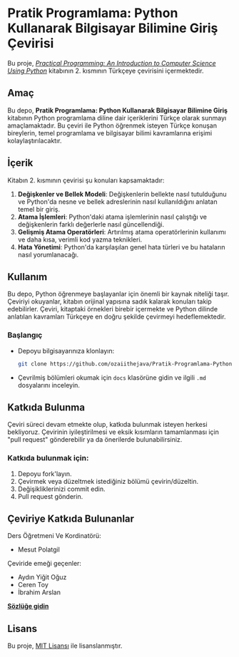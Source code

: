 # Pratik Programlama: Python Kullanarak Bilgisayar Bilimine Giriş Çevirisi

Bu proje, *[Practical Programming: An Introduction to Computer Science Using Python](https://github.com/ozaiithejava/Pratik-Programlama-Python-Kullanarak-Bilgisayar-Bilimine-Giri-evirisi.git)* kitabının 2. kısmının Türkçeye çevirisini içermektedir.

## Amaç

Bu depo, **Pratik Programlama: Python Kullanarak Bilgisayar Bilimine Giriş** kitabının Python programlama diline dair içeriklerini Türkçe olarak sunmayı amaçlamaktadır. Bu çeviri ile Python öğrenmek isteyen Türkçe konuşan bireylerin, temel programlama ve bilgisayar bilimi kavramlarına erişimi kolaylaştırılacaktır.

## İçerik

Kitabın 2. kısmının çevirisi şu konuları kapsamaktadır:

1. **Değişkenler ve Bellek Modeli**: Değişkenlerin bellekte nasıl tutulduğunu ve Python'da nesne ve bellek adreslerinin nasıl kullanıldığını anlatan temel bir giriş.
2. **Atama İşlemleri**: Python'daki atama işlemlerinin nasıl çalıştığı ve değişkenlerin farklı değerlerle nasıl güncellendiği.
3. **Gelişmiş Atama Operatörleri**: Artırılmış atama operatörlerinin kullanımı ve daha kısa, verimli kod yazma teknikleri.
4. **Hata Yönetimi**: Python'da karşılaşılan genel hata türleri ve bu hataların nasıl yorumlanacağı.

## Kullanım

Bu depo, Python öğrenmeye başlayanlar için önemli bir kaynak niteliği taşır. Çeviriyi okuyanlar, kitabın orijinal yapısına sadık kalarak konuları takip edebilirler. Çeviri, kitaptaki örnekleri birebir içermekte ve Python dilinde anlatılan kavramları Türkçeye en doğru şekilde çevirmeyi hedeflemektedir.

### Başlangıç

- Depoyu bilgisayarınıza klonlayın:
  ```bash
  git clone https://github.com/ozaiithejava/Pratik-Programlama-Python-Kullanarak-Bilgisayar-Bilimine-Giri-evirisi.git
  ```
- Çevrilmiş bölümleri okumak için `docs` klasörüne gidin ve ilgili `.md` dosyalarını inceleyin.

## Katkıda Bulunma

Çeviri süreci devam etmekte olup, katkıda bulunmak isteyen herkesi bekliyoruz. Çevirinin iyileştirilmesi ve eksik kısımların tamamlanması için "pull request" gönderebilir ya da önerilerde bulunabilirsiniz.

### Katkıda bulunmak için:

1. Depoyu fork'layın.
2. Çevirmek veya düzeltmek istediğiniz bölümü çevirin/düzeltin.
3. Değişikliklerinizi commit edin.
4. Pull request gönderin.

## Çeviriye Katkıda Bulunanlar

Ders Öğretmeni Ve Kordinatörü:
- Mesut Polatgil

Çeviride emeği geçenler:
- Aydın Yiğit Oğuz
- Ceren Toy
- İbrahim Arslan

[**Sözlüğe gidin**](https://github.com/ozaiithejava/Pratik-Programlama-Python-Kullanarak-Bilgisayar-Bilimine-Giris-cevirisi/blob/main/dictanory.md)


## Lisans

Bu proje, [MIT Lisansı](LICENSE) ile lisanslanmıştır.
